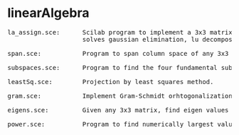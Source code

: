 # linearAlgebra
<pre>
la_assign.sce:      Scilab program to implement a 3x3 matrix which takes user input using input() function and
                    solves gaussian elimination, lu decomposition and inverse.

span.sce:           Program to span column space of any 3x3 matrix.

subspaces.sce:      Program to find the four fundamental subspaces of any 3x3 matrix.

leastSq.sce:        Projection by least squares method.

gram.sce:           Implement Gram-Schmidt orhtogonalization in R3. 

eigens.sce:         Given any 3x3 matrix, find eigen values and eigen vectors .

power.sce:          Program to find numerically largest value of eigen vector of 3x3 matrix using Rayleigh Power method.
</pre>
